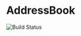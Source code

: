 # AddressBook
![Build Status](https://github.com/raj1034/AddressBook/actions/workflows/cicd.yml/badge.svg)
